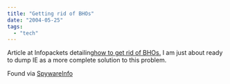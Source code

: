 ```yaml
---
title: "Getting rid of BHOs"
date: "2004-05-25"
tags: 
  - "tech"
---
```


Article at Infopackets detailing[how to get rid of BHOs.](http://www.infopackets.com/gazette/20040525.htm#feature "Free Windows Newsletter") I am just about ready to dump IE as a more complete solution to this problem.

Found via [SpywareInfo](http://www.spywareinfo.com/newsletter/archives/0504/26.php)
